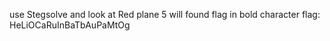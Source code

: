 use Stegsolve and look at Red plane 5 will found flag in bold character
flag: HeLiOCaRuInBaTbAuPaMtOg